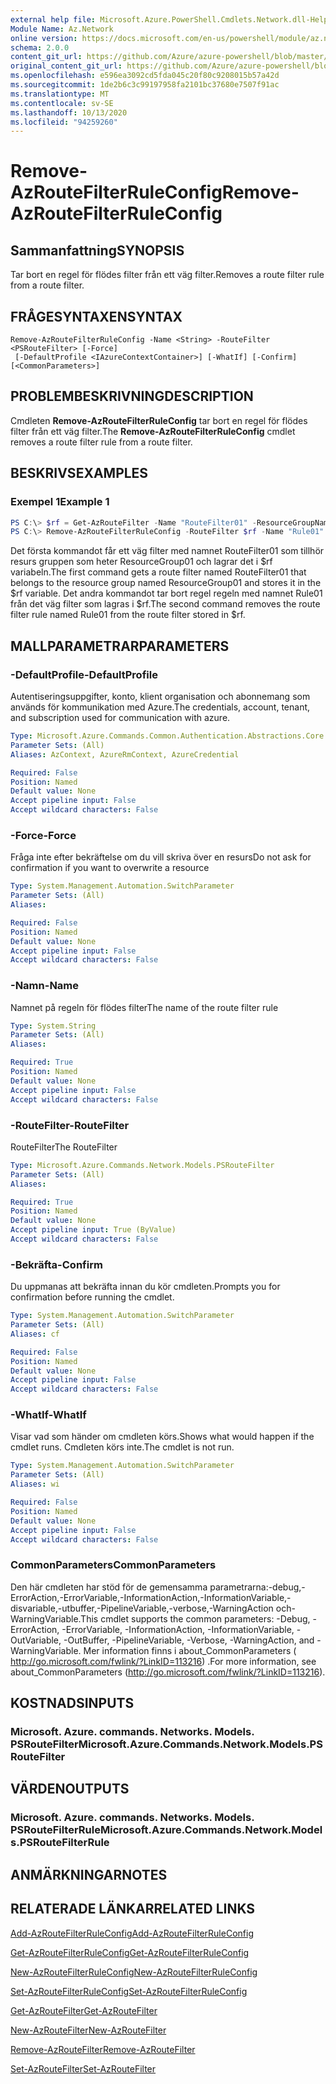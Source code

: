 ```yaml
---
external help file: Microsoft.Azure.PowerShell.Cmdlets.Network.dll-Help.xml
Module Name: Az.Network
online version: https://docs.microsoft.com/en-us/powershell/module/az.network/remove-azroutefilterruleconfig
schema: 2.0.0
content_git_url: https://github.com/Azure/azure-powershell/blob/master/src/Network/Network/help/Remove-AzRouteFilterRuleConfig.md
original_content_git_url: https://github.com/Azure/azure-powershell/blob/master/src/Network/Network/help/Remove-AzRouteFilterRuleConfig.md
ms.openlocfilehash: e596ea3092cd5fda045c20f80c9208015b57a42d
ms.sourcegitcommit: 1de2b6c3c99197958fa2101bc37680e7507f91ac
ms.translationtype: MT
ms.contentlocale: sv-SE
ms.lasthandoff: 10/13/2020
ms.locfileid: "94259260"
---
```

# <span data-ttu-id="37f31-101">Remove-AzRouteFilterRuleConfig</span><span class="sxs-lookup"><span data-stu-id="37f31-101">Remove-AzRouteFilterRuleConfig</span></span>

## <span data-ttu-id="37f31-102">Sammanfattning</span><span class="sxs-lookup"><span data-stu-id="37f31-102">SYNOPSIS</span></span>
<span data-ttu-id="37f31-103">Tar bort en regel för flödes filter från ett väg filter.</span><span class="sxs-lookup"><span data-stu-id="37f31-103">Removes a route filter rule from a route filter.</span></span>

## <span data-ttu-id="37f31-104">FRÅGESYNTAXEN</span><span class="sxs-lookup"><span data-stu-id="37f31-104">SYNTAX</span></span>

```
Remove-AzRouteFilterRuleConfig -Name <String> -RouteFilter <PSRouteFilter> [-Force]
 [-DefaultProfile <IAzureContextContainer>] [-WhatIf] [-Confirm] [<CommonParameters>]
```

## <span data-ttu-id="37f31-105">PROBLEMBESKRIVNING</span><span class="sxs-lookup"><span data-stu-id="37f31-105">DESCRIPTION</span></span>
<span data-ttu-id="37f31-106">Cmdleten **Remove-AzRouteFilterRuleConfig** tar bort en regel för flödes filter från ett väg filter.</span><span class="sxs-lookup"><span data-stu-id="37f31-106">The **Remove-AzRouteFilterRuleConfig** cmdlet removes a route filter rule from a route filter.</span></span>

## <span data-ttu-id="37f31-107">BESKRIVS</span><span class="sxs-lookup"><span data-stu-id="37f31-107">EXAMPLES</span></span>

### <span data-ttu-id="37f31-108">Exempel 1</span><span class="sxs-lookup"><span data-stu-id="37f31-108">Example 1</span></span>
```powershell
PS C:\> $rf = Get-AzRouteFilter -Name "RouteFilter01" -ResourceGroupName "ResourceGroup01"
PS C:\> Remove-AzRouteFilterRuleConfig -RouteFilter $rf -Name "Rule01"
```

<span data-ttu-id="37f31-109">Det första kommandot får ett väg filter med namnet RouteFilter01 som tillhör resurs gruppen som heter ResourceGroup01 och lagrar det i $rf variabeln.</span><span class="sxs-lookup"><span data-stu-id="37f31-109">The first command gets a route filter named RouteFilter01 that belongs to the resource group named ResourceGroup01 and stores it in the $rf variable.</span></span>
<span data-ttu-id="37f31-110">Det andra kommandot tar bort regel regeln med namnet Rule01 från det väg filter som lagras i $rf.</span><span class="sxs-lookup"><span data-stu-id="37f31-110">The second command removes the route filter rule named Rule01 from the route filter stored in $rf.</span></span>

## <span data-ttu-id="37f31-111">MALLPARAMETRAR</span><span class="sxs-lookup"><span data-stu-id="37f31-111">PARAMETERS</span></span>

### <span data-ttu-id="37f31-112">-DefaultProfile</span><span class="sxs-lookup"><span data-stu-id="37f31-112">-DefaultProfile</span></span>
<span data-ttu-id="37f31-113">Autentiseringsuppgifter, konto, klient organisation och abonnemang som används för kommunikation med Azure.</span><span class="sxs-lookup"><span data-stu-id="37f31-113">The credentials, account, tenant, and subscription used for communication with azure.</span></span>

```yaml
Type: Microsoft.Azure.Commands.Common.Authentication.Abstractions.Core.IAzureContextContainer
Parameter Sets: (All)
Aliases: AzContext, AzureRmContext, AzureCredential

Required: False
Position: Named
Default value: None
Accept pipeline input: False
Accept wildcard characters: False
```

### <span data-ttu-id="37f31-114">-Force</span><span class="sxs-lookup"><span data-stu-id="37f31-114">-Force</span></span>
<span data-ttu-id="37f31-115">Fråga inte efter bekräftelse om du vill skriva över en resurs</span><span class="sxs-lookup"><span data-stu-id="37f31-115">Do not ask for confirmation if you want to overwrite a resource</span></span>

```yaml
Type: System.Management.Automation.SwitchParameter
Parameter Sets: (All)
Aliases:

Required: False
Position: Named
Default value: None
Accept pipeline input: False
Accept wildcard characters: False
```

### <span data-ttu-id="37f31-116">-Namn</span><span class="sxs-lookup"><span data-stu-id="37f31-116">-Name</span></span>
<span data-ttu-id="37f31-117">Namnet på regeln för flödes filter</span><span class="sxs-lookup"><span data-stu-id="37f31-117">The name of the route filter rule</span></span>

```yaml
Type: System.String
Parameter Sets: (All)
Aliases:

Required: True
Position: Named
Default value: None
Accept pipeline input: False
Accept wildcard characters: False
```

### <span data-ttu-id="37f31-118">-RouteFilter</span><span class="sxs-lookup"><span data-stu-id="37f31-118">-RouteFilter</span></span>
<span data-ttu-id="37f31-119">RouteFilter</span><span class="sxs-lookup"><span data-stu-id="37f31-119">The RouteFilter</span></span>

```yaml
Type: Microsoft.Azure.Commands.Network.Models.PSRouteFilter
Parameter Sets: (All)
Aliases:

Required: True
Position: Named
Default value: None
Accept pipeline input: True (ByValue)
Accept wildcard characters: False
```

### <span data-ttu-id="37f31-120">-Bekräfta</span><span class="sxs-lookup"><span data-stu-id="37f31-120">-Confirm</span></span>
<span data-ttu-id="37f31-121">Du uppmanas att bekräfta innan du kör cmdleten.</span><span class="sxs-lookup"><span data-stu-id="37f31-121">Prompts you for confirmation before running the cmdlet.</span></span>

```yaml
Type: System.Management.Automation.SwitchParameter
Parameter Sets: (All)
Aliases: cf

Required: False
Position: Named
Default value: None
Accept pipeline input: False
Accept wildcard characters: False
```

### <span data-ttu-id="37f31-122">-WhatIf</span><span class="sxs-lookup"><span data-stu-id="37f31-122">-WhatIf</span></span>
<span data-ttu-id="37f31-123">Visar vad som händer om cmdleten körs.</span><span class="sxs-lookup"><span data-stu-id="37f31-123">Shows what would happen if the cmdlet runs.</span></span> <span data-ttu-id="37f31-124">Cmdleten körs inte.</span><span class="sxs-lookup"><span data-stu-id="37f31-124">The cmdlet is not run.</span></span>

```yaml
Type: System.Management.Automation.SwitchParameter
Parameter Sets: (All)
Aliases: wi

Required: False
Position: Named
Default value: None
Accept pipeline input: False
Accept wildcard characters: False
```

### <span data-ttu-id="37f31-125">CommonParameters</span><span class="sxs-lookup"><span data-stu-id="37f31-125">CommonParameters</span></span>
<span data-ttu-id="37f31-126">Den här cmdleten har stöd för de gemensamma parametrarna:-debug,-ErrorAction,-ErrorVariable,-InformationAction,-InformationVariable,-disvariable,-utbuffer,-PipelineVariable,-verbose,-WarningAction och-WarningVariable.</span><span class="sxs-lookup"><span data-stu-id="37f31-126">This cmdlet supports the common parameters: -Debug, -ErrorAction, -ErrorVariable, -InformationAction, -InformationVariable, -OutVariable, -OutBuffer, -PipelineVariable, -Verbose, -WarningAction, and -WarningVariable.</span></span> <span data-ttu-id="37f31-127">Mer information finns i about_CommonParameters ( http://go.microsoft.com/fwlink/?LinkID=113216) .</span><span class="sxs-lookup"><span data-stu-id="37f31-127">For more information, see about_CommonParameters (http://go.microsoft.com/fwlink/?LinkID=113216).</span></span>

## <span data-ttu-id="37f31-128">KOSTNADS</span><span class="sxs-lookup"><span data-stu-id="37f31-128">INPUTS</span></span>

### <span data-ttu-id="37f31-129">Microsoft. Azure. commands. Networks. Models. PSRouteFilter</span><span class="sxs-lookup"><span data-stu-id="37f31-129">Microsoft.Azure.Commands.Network.Models.PSRouteFilter</span></span>

## <span data-ttu-id="37f31-130">VÄRDEN</span><span class="sxs-lookup"><span data-stu-id="37f31-130">OUTPUTS</span></span>

### <span data-ttu-id="37f31-131">Microsoft. Azure. commands. Networks. Models. PSRouteFilterRule</span><span class="sxs-lookup"><span data-stu-id="37f31-131">Microsoft.Azure.Commands.Network.Models.PSRouteFilterRule</span></span>

## <span data-ttu-id="37f31-132">ANMÄRKNINGAR</span><span class="sxs-lookup"><span data-stu-id="37f31-132">NOTES</span></span>

## <span data-ttu-id="37f31-133">RELATERADE LÄNKAR</span><span class="sxs-lookup"><span data-stu-id="37f31-133">RELATED LINKS</span></span>

[<span data-ttu-id="37f31-134">Add-AzRouteFilterRuleConfig</span><span class="sxs-lookup"><span data-stu-id="37f31-134">Add-AzRouteFilterRuleConfig</span></span>](./Add-AzRouteFilterRuleConfig.md)

[<span data-ttu-id="37f31-135">Get-AzRouteFilterRuleConfig</span><span class="sxs-lookup"><span data-stu-id="37f31-135">Get-AzRouteFilterRuleConfig</span></span>](./Get-AzRouteFilterRuleConfig.md)

[<span data-ttu-id="37f31-136">New-AzRouteFilterRuleConfig</span><span class="sxs-lookup"><span data-stu-id="37f31-136">New-AzRouteFilterRuleConfig</span></span>](./New-AzRouteFilterRuleConfig.md)

[<span data-ttu-id="37f31-137">Set-AzRouteFilterRuleConfig</span><span class="sxs-lookup"><span data-stu-id="37f31-137">Set-AzRouteFilterRuleConfig</span></span>](./Set-AzRouteFilterRuleConfig.md)

[<span data-ttu-id="37f31-138">Get-AzRouteFilter</span><span class="sxs-lookup"><span data-stu-id="37f31-138">Get-AzRouteFilter</span></span>](./Get-AzRouteFilter.md)

[<span data-ttu-id="37f31-139">New-AzRouteFilter</span><span class="sxs-lookup"><span data-stu-id="37f31-139">New-AzRouteFilter</span></span>](./New-AzRouteFilter.md)

[<span data-ttu-id="37f31-140">Remove-AzRouteFilter</span><span class="sxs-lookup"><span data-stu-id="37f31-140">Remove-AzRouteFilter</span></span>](./Remove-AzRouteFilter.md)

[<span data-ttu-id="37f31-141">Set-AzRouteFilter</span><span class="sxs-lookup"><span data-stu-id="37f31-141">Set-AzRouteFilter</span></span>](./Set-AzRouteFilter.md)

